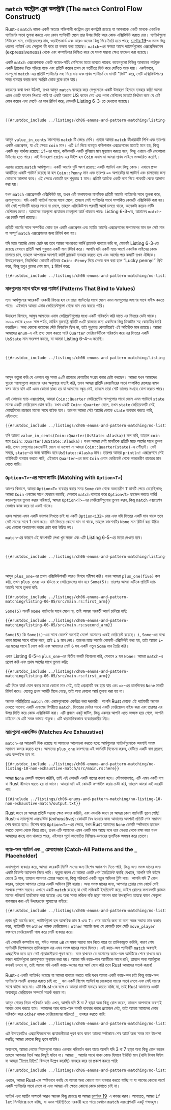 <!-- Old heading. Do not remove or links may break. -->

<a id="the-match-control-flow-operator"></a>

## `match` কন্ট্রোল ফ্লো কনস্ট্রাক্ট (The `match` Control Flow Construct)

Rust-এ `match` নামক একটি অত্যন্ত শক্তিশালী কন্ট্রোল ফ্লো কনস্ট্রাক্ট রয়েছে যা আপনাকে একটি মানকে একাধিক প্যাটার্নের সাথে তুলনা করতে এবং কোন প্যাটার্নটি মেলে তার উপর ভিত্তি করে কোড এক্সিকিউট করতে দেয়। প্যাটার্নগুলো লিটারেল মান, ভেরিয়েবলের নাম, ওয়াইল্ডকার্ড এবং আরও অনেক কিছু দিয়ে তৈরি হতে পারে; [চ্যাপ্টার 19][ch19-00-patterns]<!-- ignore -->-এ সমস্ত ভিন্ন ধরনের প্যাটার্ন এবং সেগুলো কী করে তা কভার করা হয়েছে। `match`-এর ক্ষমতা আসে প্যাটার্নগুলোর এক্সপ্রেসিভনেস (expressiveness) থেকে এবং কম্পাইলার নিশ্চিত করে যে সমস্ত সম্ভাব্য ক্ষেত্র হ্যান্ডেল করা হয়েছে।

একটি `match` এক্সপ্রেশনকে একটি কয়েন-সর্টিং মেশিনের মতো ভাবতে পারেন: কয়েনগুলো বিভিন্ন আকারের গর্তযুক্ত একটি ট্র্যাকের নিচে গড়িয়ে পড়ে এবং প্রতিটি কয়েন প্রথম যে গর্তটিতে ফিট করে সেটিতে পড়ে যায়। একইভাবে, মানগুলো `match`-এর প্রতিটি প্যাটার্নের মধ্য দিয়ে যায় এবং প্রথম প্যাটার্নে যে মানটি "ফিট" করে, সেটি এক্সিকিউশনের সময় ব্যবহার করার জন্য সংশ্লিষ্ট কোড ব্লকে চলে যায়।

কয়েনের কথা যখন উঠলই, তখন আসুন `match` ব্যবহার করে সেগুলোকে একটি উদাহরণ হিসাবে ব্যবহার করি! আমরা এমন একটি ফাংশন লিখতে পারি যা একটি অজানা US কয়েন নেয় এবং গণনা মেশিনের মতোই নির্ধারণ করে যে এটি কোন কয়েন এবং সেন্টে এর মান রিটার্ন করে, যেমনটি Listing 6-3-তে দেখানো হয়েছে।

<Listing number="6-3" caption="একটি এনাম এবং একটি `match` এক্সপ্রেশন যার প্যাটার্ন হিসাবে এনামের ভেরিয়েন্টগুলো রয়েছে">

```rust
{{#rustdoc_include ../listings/ch06-enums-and-pattern-matching/listing-06-03/src/main.rs:here}}
```

</Listing>

আসুন `value_in_cents` ফাংশনের `match` টি ভেঙে দেখি। প্রথমে আমরা `match` কীওয়ার্ডটি লিখি এবং তারপর একটি এক্সপ্রেশন, যা এই ক্ষেত্রে `coin` মান। এটি `if` দিয়ে ব্যবহৃত কন্ডিশনাল এক্সপ্রেশনের মতোই মনে হয়, কিন্তু একটি বড় পার্থক্য রয়েছে: `if`-এর সাথে, কন্ডিশনটি একটি বুলিয়ান মান মূল্যায়ন করতে হবে, কিন্তু এখানে এটি যেকোনো টাইপের হতে পারে। এই উদাহরণে `coin`-এর টাইপ হল `Coin` এনাম যা আমরা প্রথম লাইনে সংজ্ঞায়িত করেছি।

এরপর রয়েছে `match` আর্মগুলো। একটি আর্মের দুটি অংশ রয়েছে: একটি প্যাটার্ন এবং কিছু কোড। এখানে প্রথম আর্মটিতে একটি প্যাটার্ন রয়েছে যা হল `Coin::Penny` মান এবং তারপর `=>` অপারেটর যা প্যাটার্ন এবং চালানোর জন্য কোডকে আলাদা করে। এই ক্ষেত্রে কোডটি হল শুধুমাত্র `1` মান। প্রতিটি আর্মকে একটি কমা দিয়ে পরেরটি থেকে আলাদা করা হয়।

যখন `match` এক্সপ্রেশনটি এক্সিকিউট হয়, তখন এটি ফলাফলের মানটিকে প্রতিটি আর্মের প্যাটার্নের সাথে তুলনা করে, ক্রমানুসারে। যদি একটি প্যাটার্ন মানের সাথে মেলে, তাহলে সেই প্যাটার্নের সাথে সম্পর্কিত কোডটি এক্সিকিউট করা হয়। যদি সেই প্যাটার্নটি মানের সাথে না মেলে, তাহলে এক্সিকিউশন পরবর্তী আর্মে চলতে থাকে, অনেকটা কয়েন-সর্টিং মেশিনের মতো। আমাদের যতগুলো প্রয়োজন ততগুলো আর্ম থাকতে পারে: Listing 6-3-তে, আমাদের `match`-এর চারটি আর্ম রয়েছে।

প্রতিটি আর্মের সাথে সম্পর্কিত কোড হল একটি এক্সপ্রেশন এবং ম্যাচিং আর্মের এক্সপ্রেশনের ফলাফলের মান হল সেই মান যা সম্পূর্ণ `match` এক্সপ্রেশনের জন্য রিটার্ন করা হয়।

যদি ম্যাচ আর্মের কোড ছোট হয় তবে আমরা সাধারণত কার্লি ব্র্যাকেট ব্যবহার করি না, যেমনটি Listing 6-3-তে রয়েছে যেখানে প্রতিটি আর্ম শুধুমাত্র একটি মান রিটার্ন করে। আপনি যদি একটি ম্যাচ আর্মে একাধিক লাইনের কোড চালাতে চান, তাহলে আপনাকে অবশ্যই কার্লি ব্র্যাকেট ব্যবহার করতে হবে এবং আর্মের পরে কমাটি তখন ঐচ্ছিক। উদাহরণস্বরূপ, নিম্নলিখিত কোডটি প্রতিবার `Coin::Penny` দিয়ে মেথড কল করা হলে “Lucky penny!” প্রিন্ট করে, কিন্তু তবুও ব্লকের শেষ মান, `1` রিটার্ন করে:

```rust
{{#rustdoc_include ../listings/ch06-enums-and-pattern-matching/no-listing-08-match-arm-multiple-lines/src/main.rs:here}}
```

### মানগুলোর সাথে বাইন্ড করা প্যাটার্ন (Patterns That Bind to Values)

ম্যাচ আর্মগুলোর আরেকটি দরকারী ফিচার হল যে তারা প্যাটার্নের সাথে মেলে এমন মানগুলোর অংশের সাথে বাইন্ড করতে পারে। এইভাবে আমরা এনাম ভেরিয়েন্টগুলো থেকে মান বের করতে পারি।

উদাহরণ হিসাবে, আসুন আমাদের এনাম ভেরিয়েন্টগুলোর মধ্যে একটি পরিবর্তন করি যাতে এর ভিতরে ডেটা থাকে। ১৯৯৯ থেকে ২০০৮ সাল পর্যন্ত, মার্কিন যুক্তরাষ্ট্র প্রতিটি ৫০টি রাজ্যের জন্য একদিকে ভিন্ন ডিজাইন সহ কোয়ার্টার তৈরি করেছিল। অন্য কোনো কয়েনের স্টেট ডিজাইন ছিল না, তাই শুধুমাত্র কোয়ার্টারেই এই অতিরিক্ত মান রয়েছে। আমরা আমাদের `enum`-এ এই তথ্য যোগ করতে পারি `Quarter` ভেরিয়েন্টটিকে পরিবর্তন করে এর ভিতরে একটি `UsState` মান সংরক্ষণ করতে, যা আমরা Listing 6-4-এ করেছি।

<Listing number="6-4" caption="একটি `Coin` এনাম যেখানে `Quarter` ভেরিয়েন্টটিতে একটি `UsState` মানও রয়েছে">

```rust
{{#rustdoc_include ../listings/ch06-enums-and-pattern-matching/listing-06-04/src/main.rs:here}}
```

</Listing>

আসুন কল্পনা করি যে একজন বন্ধু সমস্ত ৫০টি রাজ্যের কোয়ার্টার সংগ্রহ করার চেষ্টা করছেন। আমরা যখন আমাদের খুচরো পয়সাগুলো কয়েনের ধরন অনুসারে বাছাই করি, তখন আমরা প্রতিটি কোয়ার্টারের সাথে সম্পর্কিত রাজ্যের নামও বলব যাতে যদি এটি এমন কোনো রাজ্য হয় যা আমাদের বন্ধুর নেই, তাহলে তারা সেটি তাদের সংগ্রহে যোগ করতে পারে।

এই কোডের ম্যাচ এক্সপ্রেশনে, আমরা `Coin::Quarter` ভেরিয়েন্টের মানগুলোর সাথে মেলে এমন প্যাটার্নে `state` নামক একটি ভেরিয়েবল যোগ করি। যখন একটি `Coin::Quarter` মেলে, তখন `state` ভেরিয়েবলটি সেই কোয়ার্টারের রাজ্যের মানের সাথে বাইন্ড হবে। তারপর আমরা সেই আর্মের কোডে `state` ব্যবহার করতে পারি, এইভাবে:

```rust
{{#rustdoc_include ../listings/ch06-enums-and-pattern-matching/no-listing-09-variable-in-pattern/src/main.rs:here}}
```

যদি আমরা `value_in_cents(Coin::Quarter(UsState::Alaska))` কল করি, তাহলে `coin` হবে `Coin::Quarter(UsState::Alaska)`। যখন আমরা সেই মানটিকে প্রতিটি ম্যাচ আর্মের সাথে তুলনা করি, তখন সেগুলোর কোনোটিই মেলে না যতক্ষণ না আমরা `Coin::Quarter(state)`-এ পৌঁছাই। সেই সময়ে, `state`-এর জন্য বাইন্ডিং হবে `UsState::Alaska` মান। তারপর আমরা `println!` এক্সপ্রেশনে সেই বাইন্ডিংটি ব্যবহার করতে পারি, এইভাবে `Quarter`-এর জন্য `Coin` এনাম ভেরিয়েন্ট থেকে অভ্যন্তরীণ রাজ্যের মান পেতে পারি।

### `Option<T>`-এর সাথে ম্যাচিং (Matching with `Option<T>`)

আগের বিভাগে, আমরা `Option<T>` ব্যবহার করার সময় `Some` কেস থেকে অভ্যন্তরীণ `T` মানটি পেতে চেয়েছিলাম; আমরা `Coin` এনামের সাথে যেভাবে করেছি, সেভাবে `match` ব্যবহার করে `Option<T>` হ্যান্ডেল করতে পারি! কয়েনগুলোর তুলনা করার পরিবর্তে, আমরা `Option<T>`-এর ভেরিয়েন্টগুলোর তুলনা করব, কিন্তু `match` এক্সপ্রেশন যেভাবে কাজ করে তা একই থাকে।

ধরুন আমরা এমন একটি ফাংশন লিখতে চাই যা একটি `Option<i32>` নেয় এবং যদি ভিতরে একটি মান থাকে তবে সেই মানের সাথে 1 যোগ করে। যদি ভিতরে কোনো মান না থাকে, তাহলে ফাংশনটির `None` মান রিটার্ন করা উচিত এবং কোনো অপারেশন করার চেষ্টা করা উচিত নয়।

`match`-এর কারণে এই ফাংশনটি লেখা খুব সহজ এবং এটি Listing 6-5-এর মতো দেখতে হবে।

<Listing number="6-5" caption="একটি `Option<i32>`-তে `match` এক্সপ্রেশন ব্যবহার করে এমন একটি ফাংশন">

```rust
{{#rustdoc_include ../listings/ch06-enums-and-pattern-matching/listing-06-05/src/main.rs:here}}
```

</Listing>

আসুন `plus_one`-এর প্রথম এক্সিকিউশনটি আরও বিশদে পরীক্ষা করি। যখন আমরা `plus_one(five)` কল করি, তখন `plus_one`-এর বডিতে `x` ভেরিয়েবলের মান হবে `Some(5)`। তারপর আমরা এটিকে প্রতিটি ম্যাচ আর্মের সাথে তুলনা করি:

```rust,ignore
{{#rustdoc_include ../listings/ch06-enums-and-pattern-matching/listing-06-05/src/main.rs:first_arm}}
```

`Some(5)` মানটি `None` প্যাটার্নের সাথে মেলে না, তাই আমরা পরবর্তী আর্মে চালিয়ে যাই:

```rust,ignore
{{#rustdoc_include ../listings/ch06-enums-and-pattern-matching/listing-06-05/src/main.rs:second_arm}}
```

`Some(5)` কি `Some(i)`-এর সাথে মেলে? অবশ্যই মেলে! আমাদের একই ভেরিয়েন্ট রয়েছে। `i`, `Some`-এর মধ্যে থাকা মানের সাথে বাইন্ড করে, তাই `i` `5` মান নেয়। তারপর ম্যাচ আর্মের কোডটি এক্সিকিউট করা হয়, তাই আমরা `i`-এর মানের সাথে 1 যোগ করি এবং আমাদের মোট `6` সহ একটি নতুন `Some` মান তৈরি করি।

এবার Listing 6-5-এ `plus_one`-এর দ্বিতীয় কলটি বিবেচনা করি, যেখানে `x` হল `None`। আমরা `match`-এ প্রবেশ করি এবং প্রথম আর্মের সাথে তুলনা করি:

```rust,ignore
{{#rustdoc_include ../listings/ch06-enums-and-pattern-matching/listing-06-05/src/main.rs:first_arm}}
```

এটি মিলে যায়! যোগ করার মতো কোনো মান নেই, তাই প্রোগ্রামটি বন্ধ হয়ে যায় এবং `=>`-এর ডানদিকের `None` মানটি রিটার্ন করে। যেহেতু প্রথম আর্মটি মিলে গেছে, তাই অন্য কোনো আর্ম তুলনা করা হয় না।

অনেক পরিস্থিতিতে `match` এবং এনামগুলোকে একত্রিত করা দরকারী। আপনি Rust কোডে এই প্যাটার্নটি অনেক দেখতে পাবেন: একটি এনামের বিপরীতে `match`, ভিতরের ডেটার সাথে একটি ভেরিয়েবল বাইন্ড করা এবং তারপর এর উপর ভিত্তি করে কোড এক্সিকিউট করা। এটি প্রথমে একটু জটিল, কিন্তু একবার আপনি এতে অভ্যস্ত হয়ে গেলে, আপনি চাইবেন যে এটি সমস্ত ভাষায় থাকুক। এটি ধারাবাহিকভাবে ব্যবহারকারীর প্রিয়।

### ম্যাচগুলো এক্সহস্টিভ (Matches Are Exhaustive)

`match`-এর আরেকটি দিক রয়েছে যা আমাদের আলোচনা করতে হবে: আর্মগুলোর প্যাটার্নগুলোকে অবশ্যই সমস্ত সম্ভাবনা কভার করতে হবে। আমাদের `plus_one` ফাংশনের এই ভার্সনটি বিবেচনা করুন, যেটিতে একটি বাগ রয়েছে এবং কম্পাইল হবে না:

```rust,ignore,does_not_compile
{{#rustdoc_include ../listings/ch06-enums-and-pattern-matching/no-listing-10-non-exhaustive-match/src/main.rs:here}}
```

আমরা `None` কেসটি হ্যান্ডেল করিনি, তাই এই কোডটি একটি বাগের কারণ হবে। সৌভাগ্যবশত, এটি এমন একটি বাগ যা Rust কীভাবে ধরতে হয় তা জানে। আমরা যদি এই কোডটি কম্পাইল করার চেষ্টা করি, তাহলে আমরা এই এররটি পাব:

```console
{{#include ../listings/ch06-enums-and-pattern-matching/no-listing-10-non-exhaustive-match/output.txt}}
```

Rust জানে যে আমরা প্রতিটি সম্ভাব্য ক্ষেত্র কভার করিনি, এবং এমনকি জানে যে আমরা কোন প্যাটার্নটি ভুলে গেছি! Rust-এ ম্যাচগুলো *এক্সহস্টিভ (exhaustive)*: কোডটি বৈধ হওয়ার জন্য আমাদের অবশ্যই প্রতিটি শেষ সম্ভাবনা শেষ করতে হবে। বিশেষ করে `Option<T>`-এর ক্ষেত্রে, যখন Rust আমাদের `None` কেসটি স্পষ্টভাবে হ্যান্ডেল করতে ভোলা থেকে বিরত রাখে, তখন এটি আমাদের এমন একটি মান আছে বলে ধরে নেওয়া থেকে রক্ষা করে যখন আমাদের কাছে নাল থাকতে পারে, এইভাবে পূর্বে আলোচিত বিলিয়ন-ডলারের ভুলটিকে অসম্ভব করে তোলে।

### ক্যাচ-অল প্যাটার্ন এবং `_` প্লেসহোল্ডার (Catch-All Patterns and the `_` Placeholder)

এনামগুলো ব্যবহার করে, আমরা কয়েকটি নির্দিষ্ট মানের জন্য বিশেষ অ্যাকশন নিতে পারি, কিন্তু অন্য সমস্ত মানের জন্য একটি ডিফল্ট অ্যাকশন নিতে পারি। কল্পনা করুন যে আমরা একটি গেম ইমপ্লিমেন্ট করছি যেখানে, আপনি যদি ডাইস রোলে 3 পান, তাহলে আপনার প্লেয়ার সরবে না, কিন্তু পরিবর্তে একটি নতুন অভিনব টুপি পায়। আপনি যদি 7 রোল করেন, তাহলে আপনার প্লেয়ার একটি অভিনব টুপি হারায়। অন্য সমস্ত মানের জন্য, আপনার প্লেয়ার গেম বোর্ডে সেই সংখ্যক স্পেস সরবে। এখানে একটি `match` রয়েছে যা সেই লজিকটি ইমপ্লিমেন্ট করে, ডাইস রোলের ফলাফলটি র‍্যান্ডম মানের পরিবর্তে হার্ডকোড করা হয়েছে এবং অন্য সমস্ত লজিক বডি ছাড়া ফাংশন দ্বারা উপস্থাপিত হয়েছে কারণ সেগুলো বাস্তবায়ন করা এই উদাহরণের সুযোগের বাইরে:

```rust
{{#rustdoc_include ../listings/ch06-enums-and-pattern-matching/no-listing-15-binding-catchall/src/main.rs:here}}
```

প্রথম দুটি আর্মের জন্য, প্যাটার্নগুলো হল আক্ষরিক মান `3` এবং `7`। শেষ আর্মের জন্য যা অন্য সমস্ত সম্ভাব্য মান কভার করে, প্যাটার্নটি হল `other` নামক ভেরিয়েবল। `other` আর্মের জন্য যে কোডটি চলে সেটি `move_player` ফাংশনে ভেরিয়েবলটি পাস করে সেটি ব্যবহার করে।

এই কোডটি কম্পাইল হয়, যদিও আমরা `u8` যে সমস্ত সম্ভাব্য মান নিতে পারে তা তালিকাভুক্ত করিনি, কারণ শেষ প্যাটার্নটি বিশেষভাবে তালিকাভুক্ত নয় এমন সমস্ত মানের সাথে মিলবে। এই ক্যাচ-অল প্যাটার্নটি `match` অবশ্যই এক্সহস্টিভ হতে হবে সেই প্রয়োজনীয়তা পূরণ করে। মনে রাখবেন যে আমাদের ক্যাচ-অল আর্মটিকে শেষে রাখতে হবে কারণ প্যাটার্নগুলো ক্রমানুসারে মূল্যায়ন করা হয়। আমরা যদি ক্যাচ-অল আর্মটিকে আগে রাখি, তাহলে অন্য আর্মগুলো কখনই চলবে না, তাই আমরা যদি একটি ক্যাচ-অলের পরে আর্ম যোগ করি তবে Rust আমাদের সতর্ক করবে!

Rust-এ একটি প্যাটার্নও রয়েছে যা আমরা ব্যবহার করতে পারি যখন আমরা একটি ক্যাচ-অল চাই কিন্তু ক্যাচ-অল প্যাটার্নের মানটি *ব্যবহার* করতে চাই না: `_` হল একটি বিশেষ প্যাটার্ন যা যেকোনো মানের সাথে মেলে এবং সেই মানের সাথে বাইন্ড করে না। এটি Rust-কে বলে যে আমরা মানটি ব্যবহার করতে যাচ্ছি না, তাই Rust আমাদের একটি অব্যবহৃত ভেরিয়েবল সম্পর্কে সতর্ক করবে না।

আসুন গেমের নিয়ম পরিবর্তন করি: এখন, আপনি যদি 3 বা 7 ছাড়া অন্য কিছু রোল করেন, তাহলে আপনাকে অবশ্যই আবার রোল করতে হবে। আমাদের আর ক্যাচ-অল মানটি ব্যবহার করার প্রয়োজন নেই, তাই আমরা আমাদের কোড পরিবর্তন করে `other` নামক ভেরিয়েবলের পরিবর্তে `_` ব্যবহার করতে পারি:

```rust
{{#rustdoc_include ../listings/ch06-enums-and-pattern-matching/no-listing-16-underscore-catchall/src/main.rs:here}}
```

এই উদাহরণটিও এক্সহস্টিভনেসের প্রয়োজনীয়তা পূরণ করে কারণ আমরা স্পষ্টভাবে শেষ আর্মে অন্য সমস্ত মান উপেক্ষা করছি; আমরা কোনো কিছু ভুলে যাইনি।

অবশেষে, আমরা গেমের নিয়মগুলো আরও একবার পরিবর্তন করব যাতে আপনি যদি 3 বা 7 ছাড়া অন্য কিছু রোল করেন তাহলে আপনার টার্নে আর কিছুই ঘটবে না। আমরা `_` আর্মের সাথে থাকা কোড হিসাবে ইউনিট মান (খালি টাপল টাইপ যা আমরা [“টাপল টাইপ”][tuples]<!-- ignore --> বিভাগে উল্লেখ করেছি) ব্যবহার করে তা প্রকাশ করতে পারি:

```rust
{{#rustdoc_include ../listings/ch06-enums-and-pattern-matching/no-listing-17-underscore-unit/src/main.rs:here}}
```

এখানে, আমরা Rust-কে স্পষ্টভাবে বলছি যে আমরা অন্য কোনো মান ব্যবহার করতে যাচ্ছি না যা আগের কোনো আর্মে একটি প্যাটার্নের সাথে মেলে না এবং আমরা এই ক্ষেত্রে কোনো কোড চালাতে চাই না।

প্যাটার্ন এবং ম্যাচিং সম্পর্কে আরও অনেক কিছু রয়েছে যা আমরা [চ্যাপ্টার 19][ch19-00-patterns]<!-- ignore -->-এ কভার করব। আপাতত, আমরা `if let` সিনট্যাক্সে চলে যাচ্ছি, যা এমন পরিস্থিতিতে দরকারী হতে পারে যেখানে `match` এক্সপ্রেশনটি একটু শব্দবহুল।

[tuples]: ch03-02-data-types.html#the-tuple-type
[ch19-00-patterns]: ch19-00-patterns.html
